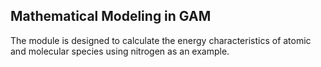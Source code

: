## Mathematical Modeling in GAM

The module is designed to calculate the energy characteristics of 
atomic and molecular species using nitrogen as an example.
